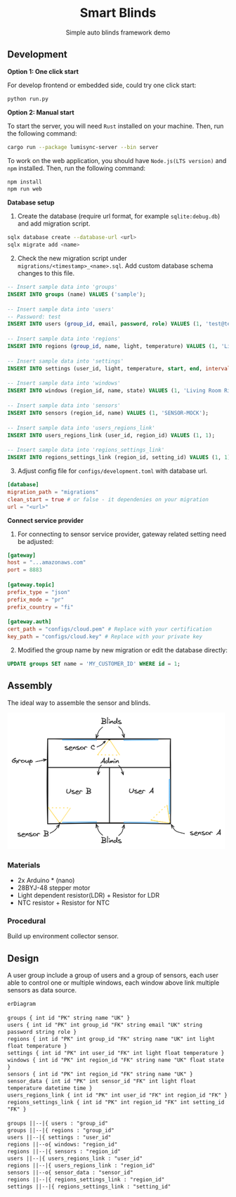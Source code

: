 <div align="center">

# Smart Blinds

Simple auto blinds framework demo

</div>

## Development

**Option 1: One click start**

For develop frontend or embedded side, could try one click start:

```bash
python run.py
```

**Option 2: Manual start**

To start the server, you will need `Rust` installed on your machine. Then, run
the following command:

```bash
cargo run --package lumisync-server --bin server
```

To work on the web application, you should have `Node.js(LTS version)` and `npm`
installed. Then, run the following command:

```bash
npm install
npm run web
```

**Database setup**

1. Create the database (require url format, for example `sqlite:debug.db`) and
   add migration script.

```bash
sqlx database create --database-url <url>
sqlx migrate add <name>
```

2. Check the new migration script under `migrations/<timestamp>_<name>.sql`. Add
   custom database schema changes to this file.

```sql
-- Insert sample data into 'groups'
INSERT INTO groups (name) VALUES ('sample');

-- Insert sample data into 'users'
-- Password: test
INSERT INTO users (group_id, email, password, role) VALUES (1, 'test@test.com', '$argon2id$v=19$m=19456,t=2,p=1$zk5JmuovvG7B6vyGGmLxDQ$qoqCpKkqrgoVjeTGa5ewrqFpuPUisTCDnEiPz6Dh/oc', 'admin');

-- Insert sample data into 'regions'
INSERT INTO regions (group_id, name, light, temperature) VALUES (1, 'Living Room', 100, 22.5);

-- Insert sample data into 'settings'
INSERT INTO settings (user_id, light, temperature, start, end, interval) VALUES (1, 100, 22.5, DATETIME('now'), DATETIME('now', '+03:30'), 0);

-- Insert sample data into 'windows'
INSERT INTO windows (region_id, name, state) VALUES (1, 'Living Room Right Window', 0);

-- Insert sample data into 'sensors'
INSERT INTO sensors (region_id, name) VALUES (1, 'SENSOR-MOCK');

-- Insert sample data into 'users_regions_link'
INSERT INTO users_regions_link (user_id, region_id) VALUES (1, 1);

-- Insert sample data into 'regions_settings_link'
INSERT INTO regions_settings_link (region_id, setting_id) VALUES (1, 1);
```

3. Adjust config file for `configs/development.toml` with database url.

```toml
[database]
migration_path = "migrations"
clean_start = true # or false - it dependenies on your migration
url = "<url>"
```

**Connect service provider**

1. For connecting to sensor service provider, gateway related setting need be
adjusted:

```toml
[gateway]
host = "...amazonaws.com"
port = 8883

[gateway.topic]
prefix_type = "json"
prefix_mode = "pr"
prefix_country = "fi"

[gateway.auth]
cert_path = "configs/cloud.pem" # Replace with your certification
key_path = "configs/cloud.key" # Replace with your private key
```

2. Modified the group name by new migration or edit the database directly:

```sql
UPDATE groups SET name = 'MY_CUSTOMER_ID' WHERE id = 1;
```

## Assembly

The ideal way to assemble the sensor and blinds.

![room.png](documents/room.png)

### Materials

* 2x Arduino * (nano)
* 28BYJ-48 stepper motor
* Light dependent resistor(LDR) + Resistor for LDR
* NTC resistor + Resistor for NTC

### Procedural

Build up environment collector sensor. 

## Design

A user group include a group of users and a group of sensors, each user able to
control one or multiple windows, each window above link multiple sensors as data
source.

```mermaid
erDiagram

groups { int id "PK" string name "UK" }
users { int id "PK" int group_id "FK" string email "UK" string password string role }
regions { int id "PK" int group_id "FK" string name "UK" int light float temperature }
settings { int id "PK" int user_id "FK" int light float temperature }
windows { int id "PK" int region_id "FK" string name "UK" float state }
sensors { int id "PK" int region_id "FK" string name "UK" }
sensor_data { int id "PK" int sensor_id "FK" int light float temperature datetime time }
users_regions_link { int id "PK" int user_id "FK" int region_id "FK" }
regions_settings_link { int id "PK" int region_id "FK" int setting_id "FK" }

groups ||--|{ users : "group_id"
groups ||--|{ regions : "group_id"
users ||--|{ settings : "user_id"
regions ||--o{ windows: "region_id"
regions ||--|{ sensors : "region_id"
users ||--|{ users_regions_link : "user_id"
regions ||--|{ users_regions_link : "region_id"
sensors ||--o{ sensor_data : "sensor_id"
regions ||--|{ regions_settings_link : "region_id"
settings ||--|{ regions_settings_link : "setting_id"
```
